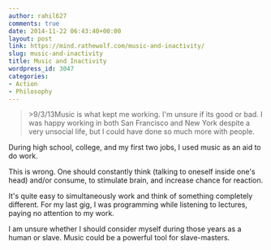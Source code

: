 ```yaml
---
author: rahil627
comments: true
date: 2014-11-22 06:43:40+00:00
layout: post
link: https://mind.rathewolf.com/music-and-inactivity/
slug: music-and-inactivity
title: Music and Inactivity
wordpress_id: 3047
categories:
- Action
- Philosophy
---
```


<blockquote>>9/3/13Music is what kept me working. I'm unsure if its good or bad. I was happy working in both San Francisco and New York despite a very unsocial life, but I could have done so much more with people.</blockquote>



During high school, college, and my first two jobs, I used music as an aid to do work.

This is wrong. One should constantly think (talking to oneself inside one's head) and/or consume, to stimulate brain, and increase chance for reaction.

It's quite easy to simultaneously work and think of something completely different. For my last gig, I was programming while listening to lectures, paying no attention to my work.

I am unsure whether I should consider myself during those years as a human or slave. Music could be a powerful tool for slave-masters.
